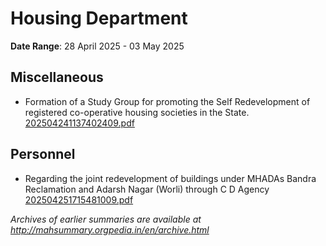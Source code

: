 # Housing Department

**Date Range**: 28 April 2025 - 03 May 2025


## Miscellaneous
- Formation of a Study Group for promoting the Self Redevelopment of registered co-operative housing societies in the State.\
  [202504241137402409.pdf](https://gr.maharashtra.gov.in/Site/Upload/Government%20Resolutions/English/202504241137402409.pdf)

## Personnel
- Regarding the joint redevelopment of buildings under MHADAs Bandra Reclamation and Adarsh Nagar (Worli) through C  D Agency\
  [202504251715481009.pdf](https://gr.maharashtra.gov.in/Site/Upload/Government%20Resolutions/English/202504251715481009.pdf)


*Archives of earlier summaries are available at http://mahsummary.orgpedia.in/en/archive.html*